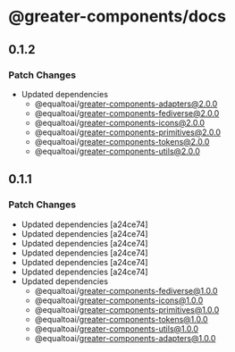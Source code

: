 # @greater-components/docs

## 0.1.2

### Patch Changes

- Updated dependencies
  - @equaltoai/greater-components-adapters@2.0.0
  - @equaltoai/greater-components-fediverse@2.0.0
  - @equaltoai/greater-components-icons@2.0.0
  - @equaltoai/greater-components-primitives@2.0.0
  - @equaltoai/greater-components-tokens@2.0.0
  - @equaltoai/greater-components-utils@2.0.0

## 0.1.1

### Patch Changes

- Updated dependencies [a24ce74]
- Updated dependencies [a24ce74]
- Updated dependencies [a24ce74]
- Updated dependencies [a24ce74]
- Updated dependencies [a24ce74]
- Updated dependencies [a24ce74]
- Updated dependencies
  - @equaltoai/greater-components-fediverse@1.0.0
  - @equaltoai/greater-components-icons@1.0.0
  - @equaltoai/greater-components-primitives@1.0.0
  - @equaltoai/greater-components-tokens@1.0.0
  - @equaltoai/greater-components-utils@1.0.0
  - @equaltoai/greater-components-adapters@1.0.0
